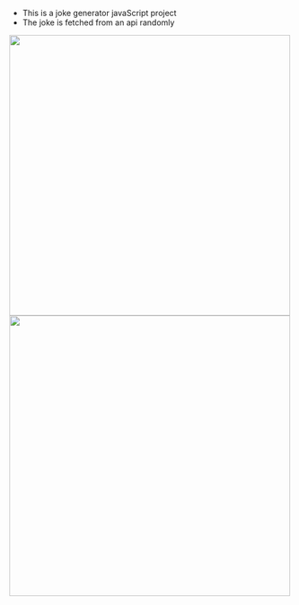 * This is a joke generator javaScript project
* The joke is fetched from an api randomly


<p>
<img src="https://user-images.githubusercontent.com/61431856/218866599-237f7725-ddaa-4201-993c-5c1f131515ed.PNG" width="500"/> 

<img src="https://user-images.githubusercontent.com/61431856/218866248-780af339-dcc6-4ee3-a9bb-b79ea71cad85.PNG" width="500"/> 

</p>
